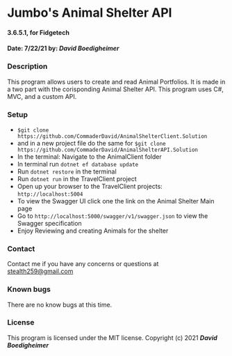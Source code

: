 # Jumbo's Animal Shelter API
#### 3.6.5.1, for Fidgetech
#### Date: 7/22/21  by: _**David Boedigheimer**_
### Description
This program allows users to create and read Animal Portfolios. It is made in a two part with the corisponding Animal Shelter API. This program uses C#, MVC, and a custom API.
### Setup
* `$git clone https://github.com/CommaderDavid/AnimalShelterClient.Solution`
* and in a new project file do the same for `$git clone https://github.com/CommaderDavid/AnimalShelterAPI.Solution`
* In the terminal: Navigate to the AnimalClient folder
* In terminal run `dotnet ef database update`
* Run `dotnet restore` in the terminal
* Run `dotnet run` in the TravelClient project
* Open up your browser to the TravelClient projects: `http://localhost:5004`
* To view the Swagger UI click one the link on the Animal Shelter Main page
* Go to `http://localhost:5000/swagger/v1/swagger.json` to view the Swagger specification
* Enjoy Reviewing and creating Animals for the shelter
### Contact
Contact me if you have any concerns or questions at stealth259@gmail.com
### Known bugs
There are no know bugs at this time.
### License
This program is licensed under the MIT license.
Copyright (c) 2021 _**David Boedigheimer**_